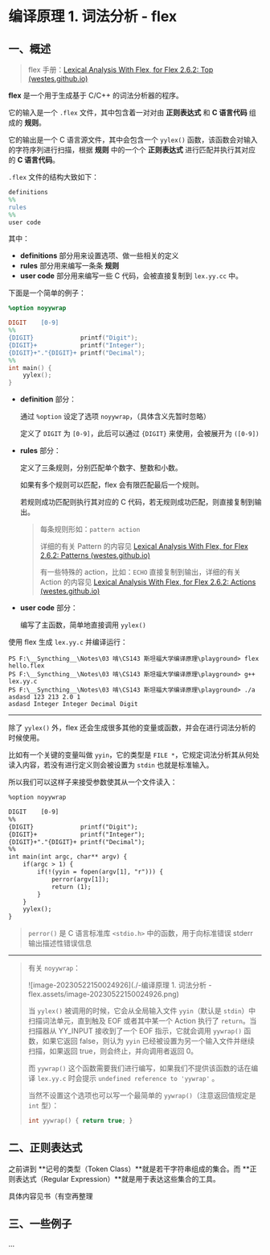 # 编译原理 1. 词法分析 - flex

## 一、概述

> flex 手册：[Lexical Analysis With Flex, for Flex 2.6.2: Top (westes.github.io)](http://westes.github.io/flex/manual/index.html)

**flex** 是一个用于生成基于 C/C++ 的词法分析器的程序。

它的输入是一个 `.flex` 文件，其中包含着一对对由 **正则表达式** 和 **C 语言代码** 组成的 **规则**。

它的输出是一个 C 语言源文件，其中会包含一个 `yylex()` 函数，该函数会对输入的字符序列进行扫描，根据 **规则** 中的一个个 **正则表达式** 进行匹配并执行其对应的 **C 语言代码**。

`.flex` 文件的结构大致如下：

```lex
definitions
%%
rules
%%
user code
```

其中：

- **definitions** 部分用来设置选项、做一些相关的定义
- **rules** 部分用来编写一条条 **规则**
- **user code** 部分用来编写一些 C 代码，会被直接复制到 `lex.yy.cc` 中。

下面是一个简单的例子：

```lex
%option noyywrap

DIGIT    [0-9]
%%
{DIGIT}             printf("Digit");
{DIGIT}+            printf("Integer");
{DIGIT}+"."{DIGIT}+ printf("Decimal");
%%
int main() {
    yylex();
}
```

- **definition** 部分：

  通过 `%option` 设定了选项 `noyywrap`，（具体含义先暂时忽略）

  定义了 `DIGIT` 为 `[0-9]`，此后可以通过 `{DIGIT}` 来使用，会被展开为 `([0-9])`

- **rules** 部分：

  定义了三条规则，分别匹配单个数字、整数和小数。

  如果有多个规则可以匹配，flex 会有限匹配最后一个规则。

  若规则成功匹配则执行其对应的 C 代码，若无规则成功匹配，则直接复制到输出。

  > 每条规则形如：`pattern action`
  >
  > 详细的有关 Pattern 的内容见 [Lexical Analysis With Flex, for Flex 2.6.2: Patterns (westes.github.io)](http://westes.github.io/flex/manual/Patterns.html#Patterns)
  >
  > 有一些特殊的 action，比如：`ECHO` 直接复制到输出，详细的有关 Action 的内容见 [Lexical Analysis With Flex, for Flex 2.6.2: Actions (westes.github.io)](http://westes.github.io/flex/manual/Actions.html#Actions)

- **user code** 部分：

  编写了主函数，简单地直接调用 `yylex()`

使用 flex 生成 `lex.yy.c` 并编译运行：

```terminal
PS F:\__Syncthing__\Notes\03 啃\CS143 斯坦福大学编译原理\playground> flex hello.flex
PS F:\__Syncthing__\Notes\03 啃\CS143 斯坦福大学编译原理\playground> g++ lex.yy.c
PS F:\__Syncthing__\Notes\03 啃\CS143 斯坦福大学编译原理\playground> ./a
asdasd 123 213 2.0 1
asdasd Integer Integer Decimal Digit
```

---

除了 `yylex()` 外，flex 还会生成很多其他的变量或函数，并会在进行词法分析的时候使用。

比如有一个关键的变量叫做 `yyin`，它的类型是 `FILE *`，它规定词法分析其从何处读入内容，若没有进行定义则会被设置为 `stdin` 也就是标准输入。

所以我们可以这样子来接受参数使其从一个文件读入：

```diff
%option noyywrap

DIGIT    [0-9]
%%
{DIGIT}             printf("Digit");
{DIGIT}+            printf("Integer");
{DIGIT}+"."{DIGIT}+ printf("Decimal");
%%
int main(int argc, char** argv) {
    if(argc > 1) {
        if(!(yyin = fopen(argv[1], "r"))) {
            perror(argv[1]);
            return (1);
        }
    }
    yylex();
}
```

> `perror()` 是 C 语言标准库 `<stdio.h>` 中的函数，用于向标准错误 stderr 输出描述性错误信息

---

> 有关 `noyywrap`：
>
> ![image-20230522150024926](./-编译原理 1. 词法分析 - flex.assets/image-20230522150024926.png)
>
> 当 `yylex()` 被调用的时候，它会从全局输入文件 `yyin`（默认是 `stdin`）中扫描词法单元，直到触及 EOF 或者其中某一个 Action 执行了 `return`。当扫描器从 YY_INPUT 接收到了一个 EOF 指示，它就会调用 `yywrap()` 函数，如果它返回 false，则认为 `yyin` 已经被设置为另一个输入文件并继续扫描，如果返回 true，则会终止，并向调用者返回 0。
>
> 而 `yywrap()` 这个函数需要我们进行编写，如果我们不提供该函数的话在编译 `lex.yy.c` 时会提示 `undefined reference to 'yywrap'` 。
>
> 当然不设置这个选项也可以写一个最简单的 `yywrap()`（注意返回值规定是 `int` 型）：
>
> ```c
> int yywrap() { return true; }
> ```

## 二、正则表达式

之前讲到 **记号的类型（Token Class）**就是若干字符串组成的集合。而 **正则表达式（Regular Expression）**就是用于表达这些集合的工具。

具体内容见书（有空再整理

## 三、一些例子

...
